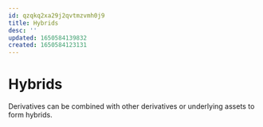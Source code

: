 ```yaml
---
id: qzqkq2xa29j2qvtmzvmh0j9
title: Hybrids
desc: ''
updated: 1650584139832
created: 1650584123131
---
```

# Hybrids

Derivatives can be combined with other derivatives or underlying assets to form hybrids.
